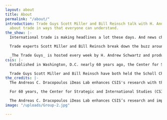 ```yaml
---
layout: about
title: About
permalink: "/about/"
introduction: Trade Guys Scott Miller and Bill Reinsch talk with H. Andrew Schwartz
  about trade in ways that everyone can understand.
the_show: |-
  International trade is making headlines a lot these days. And news changes fast. A trade war with China? Bad blood between our closest allies and trading partners, like Canada? It’s hard to keep up.

  Trade experts Scott Miller and Bill Reinsch break down the buzz around trade. They get to the root of how it affects policy, and lay out how it impacts your day-to-day. Most importantly, they talk about trade in terms that everyone can understand.

  _The Trade Guys_ is hosted every week by H. Andrew Schwartz and produced by Yumi Araki at the Center for Strategic and International Studies (CSIS), a nonpartisan think tank in Washington, D.C.
csis: |-
  Established in Washington, D.C. nearly 60 years ago, the Center for Strategic and International Studies (CSIS) is a bipartisan, nonprofit policy research organization dedicated to advancing practical ideas that address the world’s greatest challenges. CSIS is ranked the number one think tank in the United States by the University of Pennsylvania’s annual think tank report. To learn more about CSIS, visit [www.CSIS.org](https://www.csis.org "www.CSIS.org")

  Trade Guys Scott Miller and Bill Reinsch have both held the Scholl Chair in International Business at CSIS. Bill is the current CSIS Scholl Chair. The Scholl Chair examines critical issues in the global political economy including: international trade, governance, competitiveness, development and meeting the challenges of a changing world economy.
the_credits: |-
  The Andreas C. Dracopoulos iDeas Lab enhances CSIS's research with the latest in cutting-edge web technologies, design, and video.

  For 60 years, the Center for Strategic and International Studies (CSIS) has developed practical solutions to the world's greatest foreign policy and national security challenges. For the past five, we have also been creating innovative videos, websites, and interactive foreign policy tools.

  The Andreas C. Dracopoulos iDeas Lab enhances CSIS’s research and impact through creative digital experiences. CSIS experts partner with the iDeas Lab to create websites, interactive visuals, custom reports, graphics, videos, and podcasts that effectively communicate policy scholarship and recommendations to a global audience.
image: "/uploads/Group-2.jpg"

---
```

